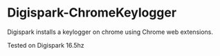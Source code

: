 # Digispark-ChromeKeylogger

Digispark installs a keylogger on chrome using Chrome web extensions.

Tested on Digispark 16.5hz 
